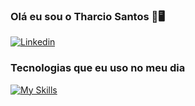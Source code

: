 ### Olá eu sou o Tharcio Santos 🙋🖥️


[![Linkedin](https://img.shields.io/badge/LinkedIn-0077B5?style=for-the-badge&logo=linkedin&logoColor=white
)](https://www.linkedin.com/in/tharcio-santos/)
<br/>

### Tecnologias que eu uso no meu dia  
[![My Skills](https://skillicons.dev/icons?i=html,css,js,nodejs,git,github,react,mongodb,vscode)](https://skillicons.dev)


</div>
<br/>

